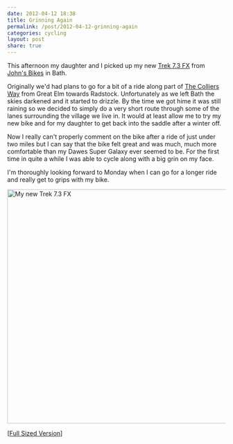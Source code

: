 ```yaml
---
date: 2012-04-12 18:38
title: Grinning Again
permalink: /post/2012-04-12-grinning-again
categories: cycling
layout: post
share: true
---
```


This afternoon my daughter and I picked up my new [Trek 7.3 FX](http://www.trekbikes.com/uk/en/bikes/town/recreation/fx/7_3_fx/) from [John's Bikes](http://www.johnsbikes.co.uk) in Bath.

Originally we'd had plans to go for a bit of a ride along part of [The Colliers Way](http://www.sustrans.org.uk/sustrans-near-you/south-west/easy-rides-in-the-south-west/colliers-way) from Great Elm towards Radstock. Unfortunately as we left Bath the skies darkened and it started to drizzle. By the time we got hime it was still raining so we decided to simply do a very short route through some of the lanes surrounding the village we live in. It would at least allow me to try my new bike and for my daughter to get back into the saddle after a winter off.

Now I really can't properly comment on the bike after a ride of just under two miles but I can say that the bike felt great and was much, much more comfortable than my Dawes Super Galaxy ever seemed to be. For the first time in quite a while I was able to cycle along with a big grin on my face.

I'm thoroughly looking forward to Monday when I can go for a longer ride and really get to grips with my bike.

<img src="http://images.swwritings.com/2012-04-12-grinning-again.jpg" alt="My new Trek 7.3 FX" width="540" />

[<a href="http://images.swwritings.com/2012-04-12-grinning-again.jpg" target="_blank">Full Sized Version</a>]
